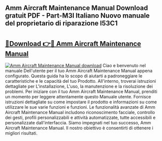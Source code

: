 ## Amm Aircraft Maintenance Manual Download gratuit PDF - Part-M3l Italiano Nuovo manuale del proprietario di riparazione l53C1

# <h2><a href="http://dfd2h3n.blite.top/?on=Amm+Aircraft+Maintenance+Manual">🔗Download 👉🔴 Amm Aircraft Maintenance Manual</a></h2>

[![Amm Aircraft Maintenance Manual download](https://i.imgur.com/lujVjoI.png)](http://dfd2h3n.blite.top/?on=Amm+Aircraft+Maintenance+Manual)
Ciao e benvenuto nel manuale Dell'utente per il tuo Amm Aircraft Maintenance Manual appena configurato. Questa guida ha lo scopo di aiutarti a padroneggiare le caratteristiche e le capacità del tuo Prodotto. All'interno, troverai istruzioni dettagliate per L'installazione, L'uso, la manutenzione e la risoluzione dei problemi. Per iniziare con il tuo Amm Aircraft Maintenance Manual, prenditi un momento per leggere attentamente questo Manuale utente. Fornisce istruzioni dettagliate su come impostare il prodotto e informazioni su come utilizzare le sue varie funzioni e funzioni. Le funzionalità avanzate di Amm Aircraft Maintenance Manual includono riconoscimento facciale, controllo dei gesti, profili personalizzabili e attività automatizzate, tutte accessibili e personalizzate dall'interfaccia. Siamo impegnati nel tuo successo, Amm Aircraft Maintenance Manual. Il nostro obiettivo è consentirti di ottenere i migliori risultati.
